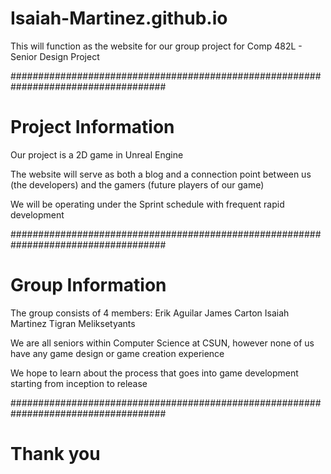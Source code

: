 # Isaiah-Martinez.github.io

This will function as the website for our group project for Comp 482L - Senior Design Project

####################################################################################

# Project Information

Our project is a 2D game in Unreal Engine

The website will serve as both a blog and a connection point between us (the developers) and the gamers (future players of our game)

We will be operating under the Sprint schedule with frequent rapid development

####################################################################################

# Group Information

The group consists of 4 members:
    Erik Aguilar
    James Carton
    Isaiah Martinez
    Tigran Meliksetyants

We are all seniors within Computer Science at CSUN, however none of us have any game design or game creation experience

We hope to learn about the process that goes into game development starting from inception to release

####################################################################################

# Thank you